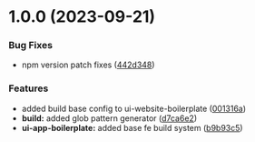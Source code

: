 # 1.0.0 (2023-09-21)


### Bug Fixes

* npm version patch fixes ([442d348](https://github.com/paulAlexSerban/prj--fe-ci-build-system/commit/442d3487c96bae8a0f9a3f05dae5e4c339ef1528))


### Features

* added build base config to ui-website-boilerplate ([001316a](https://github.com/paulAlexSerban/prj--fe-ci-build-system/commit/001316a8a9d8763b97573848d56691076046af62))
* **build:** added glob pattern generator ([d7ca6e2](https://github.com/paulAlexSerban/prj--fe-ci-build-system/commit/d7ca6e2fc5f090ff7a60b4e3b5f06e8e873241ca))
* **ui-app-boilerplate:** added base fe build system ([b9b93c5](https://github.com/paulAlexSerban/prj--fe-ci-build-system/commit/b9b93c5f5f732a99ea294fe16675aa6168227ab4))

